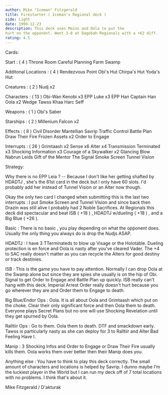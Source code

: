 ```yaml
---
author: Mike "Iceman" Fitzgerald
title: Firestarter ( Iceman's Regional deck )
side: Light
date: 1999-12-23
description: This deck uses Mains and Oola to put the
hurt on the opponent. Went 3-0 at Dagobah Regionals with a +62 diff.
rating: 4.5
---
```

Cards: 

Start : ( 4 )
Throne Room
Careful Planning
Farm
Swamp

Additonal Locations : ( 4 )
Rendezvous Point
Obi's Hut
Chirpa's Hut
Yoda's Hut

Creatures : ( 2 )
Nudj x2

Characters : ( 13 )
Obi-Wan Kenobi x3
EPP Luke x3
EPP Han
Captain Han
Oola x2
Wedge
Tawss Khaa
Harc Seff

Weapons : ( 1 )
Obi's Saber

Starships : ( 2 )
Millenium Falcon x2

Effects : ( 8 )
Civil Disorder
Mantellian Savrip
Traffic Control
Battle Plan
Draw Their Fire
Frozen Assets x2
Order to Engage

Interrupts : ( 26 )
Grimtaash x2
Sense x6
Alter x4
Transmission Terminated x3
Shocking Information x3
Courage of a Skywalker x2
Glancing Blow
Nabrun Leids
Gift of the Mentor
The Signal
Smoke Screen
Tunnel Vision  

Strategy: 

Why there is no EPP Leia ? -- Because I don't like
her getting shafted by HDADTJ , she's the 61st
card in the deck but I only have 60 slots. I'd
probably add her instead of Tunnel Vision or an
Alter now though.


Okay the only two card I changed when submitting
this is the last two interrupts : I put Smoke
Screen and Tunnel Vision and since back then Drazin was still alive I probably had 2 Noble Sacrifices. At Regionals this deck did spectacular and beat ISB ( +18 ) , HDADTJ w/dueling ( +18 )  , and a Big Blue ( +26 ).

Basic : There is no basic , you play depending
on what the opponent does. Usually the only
thing you always do is drop the Nudjs ASAP.

HDADTJ : I have 3 TTerminateds to blow up Visage or the Holotable. Dueling protection is en force and Oola is nasty after you've cleared Vader. The +4 to SAC really doesn't matter as you can recycle the Alters for good destiny or track destinies.

ISB : This is the game you have to pay attention. Normally I can drop Oola at the Swamp alone but since they are spies she usually is on the hip of Obi. Signal to get Order to Engage and Battle Plan up quickly. ISB really can't hang with this deck. Imperial Arrest Order really doesn't hurt because you go wherever they are and Order them to Engage to death.

Big Blue/Endor Ops : Oola. It is all about Oola and Grimtaash which put on the choke. Clear their only significant force and then Oola them to death. Everyone plays Secret Plans but no one will use Shocking Revelation until they get spurned by Oola.

Ralltiir Ops : Go to them. Oola them to death. DTF and smackdown early. Tawss is particularly nasty as she can deploy for 3 to Ralltiir and Alter Bad Feeling Have I.

Manip : 3 Shocking Infos and Order to Engage or Draw Their Fire usually kills them. Oola works them over better then their Manip does you.

Anything else : You have to think to play this deck correctly. The small amount of characters and locations is helped by Savrip. I dunno maybe I'm the luckiest player in the World but I can run my deck off of 7 total locations with no problems. I think that's about it.

Mike Fitzgerald / D'akturak

